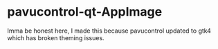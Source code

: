 # pavucontrol-qt-AppImage

Imma be honest here, I made this because pavucontrol updated to gtk4 which has broken theming issues. 
